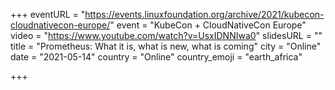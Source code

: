 +++
eventURL = "https://events.linuxfoundation.org/archive/2021/kubecon-cloudnativecon-europe/"
event = "KubeCon + CloudNativeCon Europe"
video = "https://www.youtube.com/watch?v=UsxIDNNIwa0"
slidesURL = ""
title = "Prometheus: What it is, what is new, what is coming"
city = "Online"
date = "2021-05-14"
country = "Online"
country_emoji = "earth_africa"

+++

